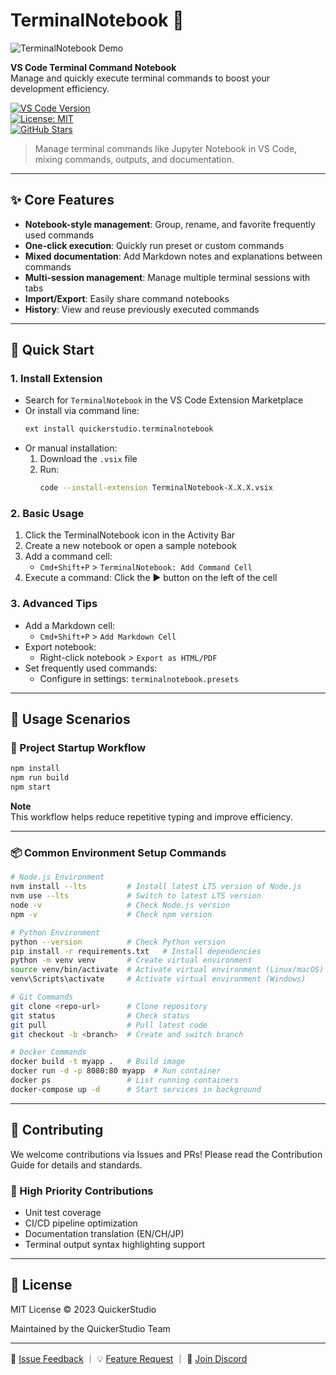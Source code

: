 

# TerminalNotebook 🚀

![TerminalNotebook Demo](https://raw.githubusercontent.com/QuickerStudio/TerminalNotebook/main/assets/demo-screenshot.png)

**VS Code Terminal Command Notebook**  
Manage and quickly execute terminal commands to boost your development efficiency.

[![VS Code Version](https://img.shields.io/badge/VS%20Code-1.80%2B-blue?logo=visualstudiocode)](https://code.visualstudio.com/)  
[![License: MIT](https://img.shields.io/badge/License-MIT-green.svg)](https://opensource.org/licenses/MIT)  
[![GitHub Stars](https://img.shields.io/github/stars/QuickerStudio/TerminalNotebook?style=social)](https://github.com/QuickerStudio/TerminalNotebook/stargazers)

> Manage terminal commands like Jupyter Notebook in VS Code, mixing commands, outputs, and documentation.

---

## ✨ Core Features

- **Notebook-style management**: Group, rename, and favorite frequently used commands
- **One-click execution**: Quickly run preset or custom commands
- **Mixed documentation**: Add Markdown notes and explanations between commands
- **Multi-session management**: Manage multiple terminal sessions with tabs
- **Import/Export**: Easily share command notebooks
- **History**: View and reuse previously executed commands

---

## 🚀 Quick Start

### 1. Install Extension

- Search for `TerminalNotebook` in the VS Code Extension Marketplace
- Or install via command line:
  ```sh
  ext install quickerstudio.terminalnotebook
  ```
- Or manual installation:
  1. Download the `.vsix` file
  2. Run:
     ```sh
     code --install-extension TerminalNotebook-X.X.X.vsix
     ```

### 2. Basic Usage

1. Click the TerminalNotebook icon in the Activity Bar
2. Create a new notebook or open a sample notebook
3. Add a command cell:
   - `Cmd+Shift+P` > `TerminalNotebook: Add Command Cell`
4. Execute a command: Click the ▶️ button on the left of the cell

### 3. Advanced Tips

- Add a Markdown cell:
  - `Cmd+Shift+P` > `Add Markdown Cell`
- Export notebook:
  - Right-click notebook > `Export as HTML/PDF`
- Set frequently used commands:
  - Configure in settings: `terminalnotebook.presets`

---

## 🌟 Usage Scenarios

### 🚀 Project Startup Workflow

```sh
npm install
npm run build
npm start
```

**Note**  
This workflow helps reduce repetitive typing and improve efficiency.

---

### 📦 Common Environment Setup Commands

```sh
# Node.js Environment
nvm install --lts         # Install latest LTS version of Node.js
nvm use --lts             # Switch to latest LTS version
node -v                   # Check Node.js version
npm -v                    # Check npm version

# Python Environment
python --version          # Check Python version
pip install -r requirements.txt   # Install dependencies
python -m venv venv       # Create virtual environment
source venv/bin/activate  # Activate virtual environment (Linux/macOS)
venv\Scripts\activate     # Activate virtual environment (Windows)

# Git Commands
git clone <repo-url>      # Clone repository
git status                # Check status
git pull                  # Pull latest code
git checkout -b <branch>  # Create and switch branch

# Docker Commands
docker build -t myapp .   # Build image
docker run -d -p 8080:80 myapp  # Run container
docker ps                 # List running containers
docker-compose up -d      # Start services in background
```

---

## 🤝 Contributing

We welcome contributions via Issues and PRs!
Please read the Contribution Guide for details and standards.

### 📌 High Priority Contributions

- Unit test coverage
- CI/CD pipeline optimization
- Documentation translation (EN/CH/JP)
- Terminal output syntax highlighting support

---

## 📜 License

MIT License © 2023 QuickerStudio

Maintained by the QuickerStudio Team

---

📮 [Issue Feedback](#) ｜ 💡 [Feature Request](#) ｜ 👥 [Join Discord](#)